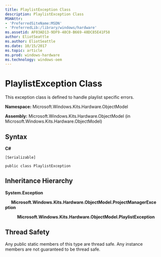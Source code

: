 ```yaml
---
title: PlaylistException Class
description: PlaylistException Class
MSHAttr:
- 'PreferredSiteName:MSDN'
- 'PreferredLib:/library/windows/hardware'
ms.assetid: AF03AD13-9DF9-48C0-B669-48DC85E41F58
author: EliotSeattle
ms.author: EliotSeattle
ms.date: 10/15/2017
ms.topic: article
ms.prod: windows-hardware
ms.technology: windows-oem
---
```


# PlaylistException Class


This exception class is defined to handle playlist specific errors.

**Namespace:** Microsoft.Windows.Kits.Hardware.ObjectModel

**Assembly:** Microsoft.Windows.Kits.Hardware.ObjectModel (in Microsoft.Windows.Kits.Hardware.ObjectModel)

## <span id="Syntax"></span><span id="syntax"></span><span id="SYNTAX"></span>Syntax


**C#**

`[Serializable]`

`public class PlaylistException`

## <span id="Inheritance_Hierarchy"></span><span id="inheritance_hierarchy"></span><span id="INHERITANCE_HIERARCHY"></span>Inheritance Hierarchy


**System.Exception**

     **Microsoft.Windows.Kits.Hardware.ObjectModel.ProjectManagerException**

          **Microsoft.Windows.Kits.Hardware.ObjectModel.PlaylistException**

## <span id="Thread_Safety"></span><span id="thread_safety"></span><span id="THREAD_SAFETY"></span>Thread Safety


Any public static members of this type are thread safe. Any instance members are not guaranteed to be thread safe.

 

 






